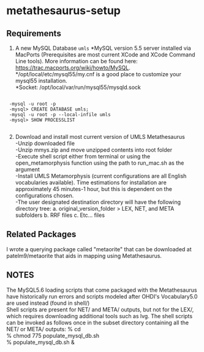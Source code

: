 # metathesaurus-setup  
## Requirements  
1. A new MySQL Database `umls`
    *MySQL version 5.5 server installed via MacPorts (Prerequisites are most current XCode and XCode Command Line tools). More information can be found here: https://trac.macports.org/wiki/howto/MySQL.  
    */opt/local/etc/mysql55/my.cnf is a good place to customize your mysql55 installation.  
    *Socket: /opt/local/var/run/mysql55/mysqld.sock  

```

 -mysql -u root -p  
 -mysql> CREATE DATABASE umls;  
 -mysql -u root -p --local-infile umls  
 -mysql> SHOW PROCESSLIST
 
 ```
 
 2. Download and install most current version of UMLS Metathesaurus  
  -Unzip downloaded file  
  -Unzip mmys.zip and move unzipped contents into root folder  
  -Execute shell script either from terminal or using the open_metamorphysis function using the path to run_mac.sh as the argument  
  -Install UMLS Metamorphysis (current configurations are all English vocabularies available). Time estimations for installation are approximately 45 minutes-1 hour, but this is dependent on the configurations chosen.  
  -The user designated destination directory will have the following directory tree: 
                a. original_version_folder > LEX, NET, and META subfolders
                b. RRF files
                c. Etc... files

## Related Packages  
I wrote a querying package called "metaorite" that can be downloaded at patelm9/metaorite that aids in mapping using Metathesaurus.

## NOTES  
The MySQL5.6 loading scripts that come packaged with the Metathesaurus have historically run errors and scripts modeled after OHDI's Vocabulary5.0 are used instead (found in shell/)  
Shell scripts are present for NET/ and META/ outputs, but not for the LEX/, which requires downloading additional tools such as lvg. The shell scripts can be invoked as follows once in the subset directory containing all the NET/ or META/ outputs:
        % cd <subset directory>  
        % chmod 775 populate_mysql_db.sh  
        % populate_mysql_db.sh &  




